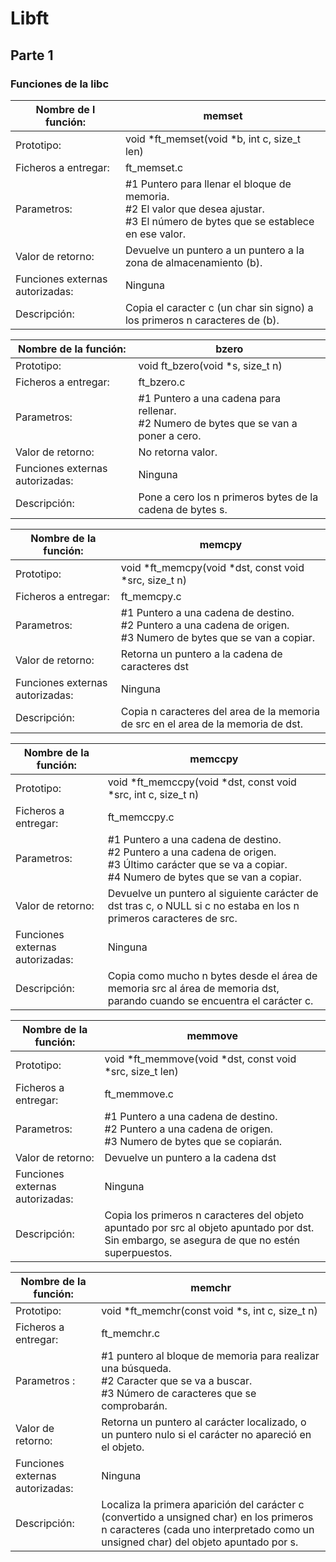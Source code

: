 # **Libft**
## Parte 1
### Funciones de la libc


| Nombre de l función: | memset |
| ------------- | ------------- |
| Prototipo: | void *ft_memset(void *b, int c, size_t len) |
| Ficheros a entregar: | ft_memset.c |
| Parametros: | #1 Puntero para llenar el bloque de memoria.  <br />#2 El valor que desea ajustar. <br /> #3  El número de bytes que se establece en ese valor. |
| Valor de retorno: | Devuelve un puntero a un puntero a la zona de almacenamiento (b). |
| Funciones externas autorizadas: | Ninguna |
| Descripción: | Copia el caracter c (un char sin signo) a los primeros n caracteres de (b). |


| Nombre de la función: | bzero |
| ------------- | ------------- |
| Prototipo: |  void ft_bzero(void *s, size_t n) |
| Ficheros a entregar: | ft_bzero.c |
| Parametros: | #1 Puntero a una cadena para rellenar.<br /> #2 Numero de bytes que se van a poner a cero.|
| Valor de retorno: | No retorna valor. |
| Funciones externas autorizadas: | Ninguna |
| Descripción: | Pone a cero los n primeros bytes de la cadena de bytes s.  |

| Nombre de la función: | memcpy |
| ------------- | ------------- |
| Prototipo: |  void *ft_memcpy(void *dst, const void *src, size_t n) |
| Ficheros a entregar: | ft_memcpy.c |
| Parametros: | #1 Puntero a una cadena de destino.<br /> #2 Puntero a una cadena de origen. <br /> #3 Numero de bytes que se van a copiar.|
| Valor de retorno: | Retorna un puntero a la cadena de caracteres dst |
| Funciones externas autorizadas: | Ninguna |
| Descripción: | Copia n caracteres del area de la memoria de src en el area de la memoria de dst. |

| Nombre de la función: | memccpy |
| ------------- | ------------- |
| Prototipo: |  void *ft_memccpy(void *dst, const void *src, int c, size_t n) |
| Ficheros a entregar: | ft_memccpy.c |
| Parametros: | #1 Puntero a una cadena de destino.<br /> #2 Puntero a una cadena de origen. <br /> #3 Último carácter que se va a copiar.<br /> #4 Numero de bytes que se van a copiar.|
| Valor de retorno: | Devuelve un puntero al siguiente carácter de dst tras c, o NULL si c no estaba en los n primeros caracteres de src. |
| Funciones externas autorizadas: | Ninguna |
| Descripción: | Copia  como mucho n bytes desde el área de memoria src al área de memoria dst, parando cuando se encuentra el carácter c. |

| Nombre de la función: | memmove |
| ------------- | ------------- |
| Prototipo: |  void *ft_memmove(void *dst, const void *src, size_t len) |
| Ficheros a entregar: | ft_memmove.c |
| Parametros: | #1 Puntero a una cadena de destino.<br /> #2 Puntero a una cadena de origen. <br /> #3 Numero de bytes que se copiarán.<br /> |
| Valor de retorno: | Devuelve un puntero a la cadena dst  |
| Funciones externas autorizadas: | Ninguna |
| Descripción: | Copia los primeros n caracteres del objeto apuntado por src al objeto apuntado por dst. Sin embargo, se asegura de que no estén superpuestos. |

| Nombre de la función: | memchr |
| --------------- | ------------- |
| Prototipo: | void *ft_memchr(const void *s, int c, size_t n) |
| Ficheros a entregar: | ft_memchr.c |
| Parametros : | #1 puntero al bloque de memoria para realizar una búsqueda. <br /> #2 Caracter que se va a buscar. <br /> #3 Número de caracteres que se comprobarán. |
| Valor de retorno: | Retorna un puntero al carácter localizado, o un puntero nulo si el carácter no apareció en el objeto.  |
| Funciones externas autorizadas: | Ninguna |
| Descripción: | Localiza la primera aparición del carácter c (convertido a unsigned char) en los primeros n caracteres (cada uno interpretado como un unsigned char) del objeto apuntado por s. |

